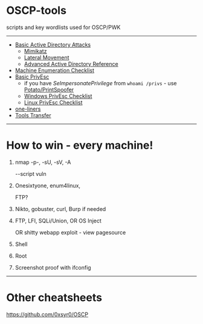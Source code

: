 # OSCP-tools
scripts and key wordlists used for OSCP/PWK

* * *
- [Basic Active Directory Attacks](https://github.com/conma293/OSCP-tools/blob/master/cheatsheets/BasicAD.md)
  -  [Mimikatz](https://github.com/conma293/OSCP-tools/blob/master/cheatsheets/BasicAD.md#mimikatz)
  -  [Lateral Movement](https://github.com/conma293/OSCP-tools/blob/master/cheatsheets/BasicAD.md#lateral-movement)
    -  [Advanced Active Directory Reference](https://github.com/conma293/CRTP/blob/main/%23Commands%20Ref.md)
- [Machine Enumeration Checklist](https://github.com/conma293/OSCP-tools/blob/master/Checklist.md)
- [Basic PrivEsc](https://github.com/conma293/OSCP-tools/blob/master/Checklist.md#privilege-escalation---exploits)
  - if you have _SeImpersonatePrivilege_ from ```whoami /privs``` - use [Potato/PrintSpoofer](https://book.hacktricks.xyz/windows-hardening/windows-local-privilege-escalation/roguepotato-and-printspoofer)
  - [Windows PrivEsc Checklist](https://github.com/conma293/OSCP-tools/blob/master/Checklist.md#priv-esc-windows-check-list)
  - [Linux PrivEsc Checklist](https://github.com/conma293/OSCP-tools/blob/master/Checklist.md#priv-esc-linux-check-list)
- [one-liners](https://github.com/conma293/OSCP-tools/blob/master/cheatsheets/Oneliners.md)
- [Tools Transfer](https://github.com/conma293/OSCP-tools/blob/master/cheatsheets/transfer.md)

* * *

# How to win - every machine!
1. nmap -p-, -sU, -sV, -A 

   --script vuln

2. Onesixtyone, enum4linux,

   FTP?

3. Nikto, gobuster, curl,
Burp if needed

4. FTP, LFI, SQLi/Union, OR OS Inject

   OR 
   shitty webapp exploit - view pagesource

5. Shell
6. Root
7. Screenshot proof with ifconfig

* * * 
# Other cheatsheets

https://github.com/0xsyr0/OSCP
